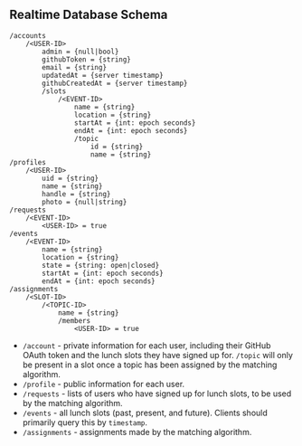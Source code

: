 ## Realtime Database Schema
```
/accounts
    /<USER-ID>
        admin = {null|bool}
        githubToken = {string}
        email = {string}
        updatedAt = {server timestamp}
        githubCreatedAt = {server timestamp}
        /slots
            /<EVENT-ID>
                name = {string}
                location = {string}
                startAt = {int: epoch seconds}
                endAt = {int: epoch seconds}
                /topic
                    id = {string}
                    name = {string}
/profiles
    /<USER-ID>
        uid = {string}
        name = {string}
        handle = {string}
        photo = {null|string}
/requests
    /<EVENT-ID>
        <USER-ID> = true
/events
    /<EVENT-ID>
        name = {string}
        location = {string}
        state = {string: open|closed}
        startAt = {int: epoch seconds}
        endAt = {int: epoch seconds}
/assignments
    /<SLOT-ID>
        /<TOPIC-ID>
            name = {string}
            /members
                <USER-ID> = true
```
* `/account` - private information for each user, including their GitHub OAuth token and the lunch slots they have signed up for. `/topic` will only be present in a slot once a topic has been assigned by the matching algorithm.
* `/profile` - public information for each user.
* `/requests` - lists of users who have signed up for lunch slots, to be used by the matching algorithm.
* `/events` - all lunch slots (past, present, and future). Clients should primarily query this by `timestamp`.
* `/assignments` - assignments made by the matching algorithm.
